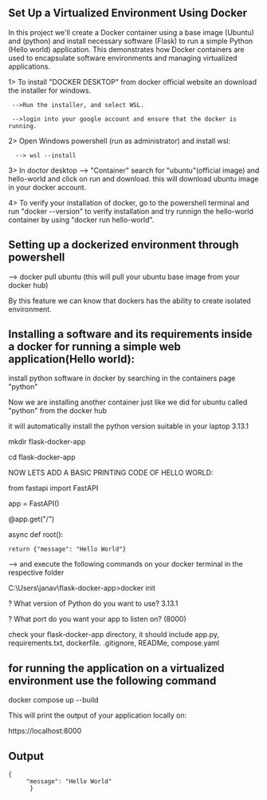  Set Up a Virtualized Environment Using Docker
 -
 In this project we'll create a Docker container using a base image (Ubuntu) and (python) and install necessary software (Flask) to run a simple Python (Hello world) application. This demonstrates how Docker containers are used to encapsulate software environments and managing virtualized applications.

 1> To install "DOCKER DESKTOP" from docker official website an download the installer for windows.
 
     -->Run the installer, and select WSL.
     
     -->login into your google account and ensure that the docker is running.

 2> Open Windows powershell (run as administrator) and install wsl:

      --> wsl --install

 3> In doctor desktop --> "Container" search for "ubuntu"(official image) and hello-world and click on run and download. this will download ubuntu image in your docker account. 

 4> To verify your installation of docker, go to the powershell terminal and run "docker --version" to verify installation and try runnign the hello-world container by using "docker run hello-world".

 Setting up a dockerized environment through powershell 
 -
 
 --> docker pull ubuntu (this will pull your ubuntu base image from your docker hub)
 
 By this feature we can know that dockers has the ability to create isolated environment.

 Installing a software and its requirements inside a docker for running a simple web application(Hello world):
 -
 
install python software in docker by searching in the containers page "python"

Now we are installing another container just like we did for ubuntu called "python" from the docker hub

it will automatically install the python version suitable in your laptop 3.13.1

 mkdir flask-docker-app 
 
 cd flask-docker-app

 NOW LETS ADD A BASIC PRINTING CODE OF HELLO WORLD:
 
 from fastapi import FastAPI

app = FastAPI()


@app.get("/")

async def root():

    return {"message": "Hello World"}

    

--> and execute the following commands on your docker terminal in the respective folder

C:\Users\janav\flask-docker-app>docker init

? What version of Python do you want to use? 3.13.1

? What port do you want your app to listen on? (8000)


check your flask-docker-app directory, it should include app.py, requirements.txt, dockerfile. .gitignore, READMe, compose.yaml

for running the application on a virtualized environment use the following command 
--

docker compose up --build

This will print the output of your application locally on:

https://localhost:8000

Output
-- 

    {
         "message": "Hello World" 
          }

     
